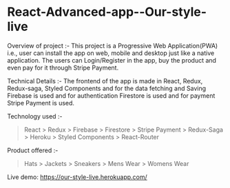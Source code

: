 # React-Advanced-app--Our-style-live

Overview of project :- This project is a Progressive Web Application(PWA) i.e., user can install the app on web, mobile and desktop just like a native application. The users can Login/Register in the app, buy the product and even pay for it through Stripe Payment.

Technical Details :- The frontend of the app is made in React, Redux, Redux-saga, Styled Components and for the data fetching and Saving Firebase is used and for authentication Firestore is used and for payment Stripe Payment is used.

Technology used :- 
> React > Redux > Firebase > Firestore > Stripe Payment > Redux-Saga > Heroku > Styled Components > React-Router 

Product offered :-
> Hats > Jackets > Sneakers > Mens Wear > Womens Wear

Live demo: https://our-style-live.herokuapp.com/

